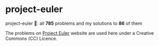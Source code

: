 # project-euler
project-euler 🔢: all **785** problems and my solutions to **86** of them

The problems on [Project Euler](https://projecteuler.net/) website are used here under a Creative Commons (CC) Licence.
